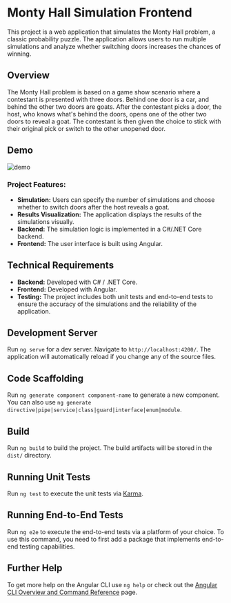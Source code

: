 # Monty Hall Simulation Frontend

This project is a web application that simulates the Monty Hall problem, a classic probability puzzle. The application allows users to run multiple simulations and analyze whether switching doors increases the chances of winning.

## Overview

The Monty Hall problem is based on a game show scenario where a contestant is presented with three doors. Behind one door is a car, and behind the other two doors are goats. After the contestant picks a door, the host, who knows what's behind the doors, opens one of the other two doors to reveal a goat. The contestant is then given the choice to stick with their original pick or switch to the other unopened door.

## Demo
![demo](https://github.com/ravinduheshan99/Monty-Hall-Front-End/blob/main/assets/demo.gif)

### Project Features:
- **Simulation:** Users can specify the number of simulations and choose whether to switch doors after the host reveals a goat.
- **Results Visualization:** The application displays the results of the simulations visually.
- **Backend:** The simulation logic is implemented in a C#/.NET Core backend.
- **Frontend:** The user interface is built using Angular.

## Technical Requirements

- **Backend:** Developed with C# / .NET Core.
- **Frontend:** Developed with Angular.
- **Testing:** The project includes both unit tests and end-to-end tests to ensure the accuracy of the simulations and the reliability of the application.

## Development Server

Run `ng serve` for a dev server. Navigate to `http://localhost:4200/`. The application will automatically reload if you change any of the source files.

## Code Scaffolding

Run `ng generate component component-name` to generate a new component. You can also use `ng generate directive|pipe|service|class|guard|interface|enum|module`.

## Build

Run `ng build` to build the project. The build artifacts will be stored in the `dist/` directory.

## Running Unit Tests

Run `ng test` to execute the unit tests via [Karma](https://karma-runner.github.io).

## Running End-to-End Tests

Run `ng e2e` to execute the end-to-end tests via a platform of your choice. To use this command, you need to first add a package that implements end-to-end testing capabilities.

## Further Help

To get more help on the Angular CLI use `ng help` or check out the [Angular CLI Overview and Command Reference](https://angular.io/cli) page.
